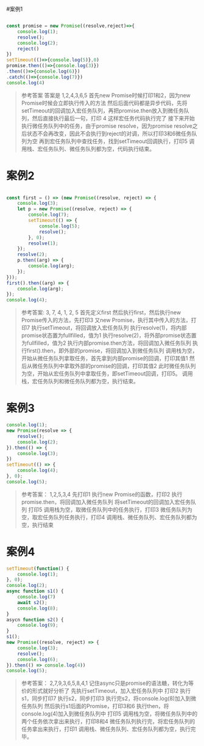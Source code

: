 #案例1

```js

const promise = new Promise((resolve,reject)=>{
    console.log(1);
    resolve();
    console.log(2);
    reject()
})
setTimeout(()=>{console.log(5)},0)
promise.then(()=>{console.log(3)})
.then(()=>{console.log(6)})
.catch(()=>{console.log(7)})
console.log(4)

```

> 参考答案
> 答案是 1,2,4,3,6,5
>首先new Promise时候打印1和2，因为new Promise时候会立即执行传入的方法
> 然后后面代码都是异步代码，先将setTimeout的回调加入宏任务队列，再把promise.then放入到微任务队列，然后直接执行最后一句，打印 4 这样宏任务代码执行完了
> 接下来开始执行微任务队列中的任务，由于promise resolve，因为promise resolve之后状态不会再改变，因此不会执行到reject的对调，所以打印3和6微任务队列为空
> 再到宏任务队列中查找任务，找到setTimeout回调执行，打印5
> 调用栈、宏任务队列、微任务队列都为空，代码执行结束。

# 案例2

```js

const first = () => (new Promise((resolve, reject) => {
    console.log(3);
    let p = new Promise((resolve, reject) => {
        console.log(7);
        setTimeout(() => {
            console.log(5);
            resolve();
        }, 0);
        resolve(1);
    });
    resolve(2);
    p.then((arg) => {
        console.log(arg);
    });
}));
first().then((arg) => {
    console.log(arg);
});
console.log(4);


```
>参考答案: 3, 7, 4, 1, 2, 5
>首先定义first
>然后执行first，然后执行new Promise传入的方法，先打印3
> 又new Promise，执行其中传入的方法，打印7
> 执行setTimeout，将回调放入宏任务队列
> 执行resolve(1)，将内部promise状态置为fullfilled，值为1
>执行resolve(2)，将外部promise状态置为fullfilled，值为2
> 执行内部promise.then方法，将回调加入微任务队列
>执行first().then，即外部的promise，将回调加入到微任务队列
>调用栈为空，开始从微任务队列拿取任务，首先拿到内部promise的回调，打印其值1
>然后从微任务队列中拿取外部的promise的回调，打印其值2
>此时微任务队列为空，开始从宏任务队列中拿取任务，即setTimeout回调，打印5。
>调用栈，宏任务队列和微任务队列都为空，执行结束。




# 案例3

```js
console.log(1);
new Promise(resolve => {
    resolve();
    console.log(2);
}).then(() => {
    console.log(3);
})
setTimeout(() => {
    console.log(4);
}, 0);
console.log(5);

```

>参考答案： 1,2,5,3,4
>先打印1
>执行new Promise的函数，打印2
> 执行promise.then，将回调加入微任务队列
>将setTimeout的回调加入宏任务队列
>打印5
>调用栈为空，取微任务队列中的任务执行，打印3
>微任务队列为空，取宏任务队列任务执行，打印4
>调用栈、微任务队列、宏任务队列都为空，执行结束


# 案例4

```js
setTimeout(function() {
    console.log(1);
}, 0);
console.log(2);
async function s1() {
    console.log(7)
    await s2();
    console.log(8);
}
asycn function s2() {
    console.log(9);
}
s1();
new Promise((resolve, reject) => {
    console.log(3);
    resolve();
    console.log(6);
}).then(() => console.log(4))
console.log(5);

```

>参考答案： 2,7,9,3,6,5,8,4,1
>记住async只是promise的语法糖，转化为等价的形式就好分析了
>先执行setTimeout，加入宏任务队列中
>打印2
>执行s1，同步打印7
>执行s2，同步打印3
>执行完s2，将console.log(8)加入到微任务队列
>然后执行s1后面的Promise，打印3和6
>执行then，将console.log(4)加入到微任务队列中
>打印5
>调用栈为空，将微任务队列中的两个任务依次拿出来执行，打印8和4
>微任务队列执行完，将宏任务队列的任务拿出来执行，打印1
>调用栈、微任务队列、宏任务队列都为空，执行完毕。




























